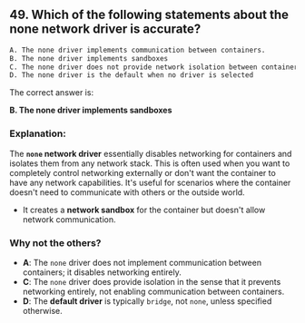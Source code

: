 ## 49. Which of the following statements about the none network driver is accurate?
```sh
A. The none driver implements communication between containers.
B. The none driver implements sandboxes
C. The none driver does not provide network isolation between containers.
D. The none driver is the default when no driver is selected
```

The correct answer is:  

**B. The none driver implements sandboxes**  

### Explanation:  
The **`none` network driver** essentially disables networking for containers and isolates them from any network stack. This is often used when you want to completely control networking externally or don't want the container to have any network capabilities. It's useful for scenarios where the container doesn't need to communicate with others or the outside world. 

- It creates a **network sandbox** for the container but doesn't allow network communication.

### Why not the others?  
- **A**: The `none` driver does not implement communication between containers; it disables networking entirely.  
- **C**: The `none` driver does provide isolation in the sense that it prevents networking entirely, not enabling communication between containers.  
- **D**: The **default driver** is typically `bridge`, not `none`, unless specified otherwise.
